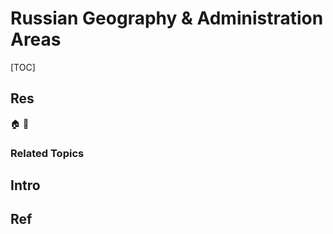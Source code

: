# Russian Geography & Administration Areas

[TOC]



## Res
🏠 
🚧 


### Related Topics



## Intro



## Ref
